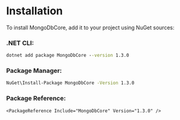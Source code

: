 # Installation

To install MongoDbCore, add it to your project using NuGet sources:

### .NET CLI:
```cmd
dotnet add package MongoDbCore --version 1.3.0
```

### Package Manager:
```cmd
NuGet\Install-Package MongoDbCore -Version 1.3.0
```

### Package Reference:
```csproj
<PackageReference Include="MongoDbCore" Version="1.3.0" />
```